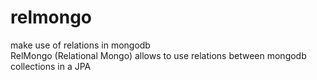 # relmongo
make use of relations in mongodb <br>
RelMongo (Relational Mongo) allows to use relations between mongodb collections in a JPA
